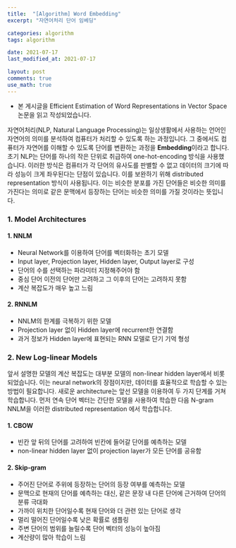 ```yaml
---
title:  "[Algorithm] Word Embedding"
excerpt: "자연어처리 단어 임베딩"

categories: algorithm
tags: algorithm

date: 2021-07-17
last_modified_at: 2021-07-17

layout: post
comments: true
use_math: true
---
```


* 본 게시글을 Efficient Estimation of Word Representations in Vector Space 논문을 읽고 작성되었습니다.

자연어처리(NLP, Natural Language Processing)는 일상생활에서 사용하는 언어인 자연어의 의미를 분석하여 컴퓨터가 처리할 수 있도록 하는 과정입니다. 그 중에서도 컴퓨터가 자연어를 이해할 수 있도록 단어를 변환하는 과정을 **Embedding**이라고 합니다. 초기 NLP는 단어를 하나의 작은 단위로 취급하여 one-hot-encoding 방식을 사용했습니다. 이러한 방식은 컴퓨터가 각 단어의 유사도를 판별할 수 없고 데이터의 크기에 따라 성능이 크게 좌우된다는 단점이 있습니다. 이를 보완하기 위해 distributed representation 방식이 사용됩니다. 이는 비슷한 분포를 가진 단어들은 비슷한 의미를 가진다는 의미로 같은 문맥에서 등장하는 단어는 비슷한 의미를 가질 것이라는 뜻입니다.

### 1. Model Architectures
#### 1. NNLM
* Neural Network를 이용하여 단어를 벡터화하는 초기 모델
* Input layer, Projection layer, Hidden layer, Output layer로 구성
* 단어의 수를 선택하는 파라미터 지정해주어야 함
* 중심 단어 이전의 단어만 고려하고 그 이후의 단어는 고려하지 못함
* 계산 복잡도가 매우 높고 느림

#### 2. RNNLM
* NNLM의 한계를 극복하기 위한 모델
* Projection layer 없이 Hidden layer에 recurrent한 연결함
* 과거 정보가 Hidden layer에 표현되는 RNN 모델로 단기 기억 형성

### 2. New Log-linear Models
앞서 설명한 모델의 계산 복잡도는 대부분 모델의 non-linear hidden layer에서 비롯되었습니다. 이는 neural network의 장점이지만, 데이터를 효율적으로 학습할 수 있는 방법이 필요합니다. 새로운 architecture는 앞선 모델을 이용하여 두 가지 단계를 거쳐 학습합니다. 먼저 연속 단어 벡터는 간단한 모델을 사용하여 학습한 다음 N-gram NNLM을 이러한 distributed representation 에서 학습합니다.

#### 1. CBOW
* 빈칸 앞 뒤의 단어를 고려하여 빈칸에 들어갈 단어를 예측하는 모델
* non-linear hidden layer 없이 projection layer가 모든 단어를 공유함

#### 2. Skip-gram
* 주어진 단어로 주위에 등장하는 단어의 등장 여부를 예측하는 모델
* 문맥으로 현재의 단어를 예측하는 대신, 같은 문장 내 다른 단어에 근거하여 단어의 분류 극대화
* 가까이 위치한 단어일수록 현재 단어와 더 관련 있는 단어로 생각
* 멀리 떨어진 단어일수록 낮은 확률로 샘플링
* 주변 단어의 범위를 늘릴수록 단어 벡터의 성능이 높아짐
* 계산량이 많아 학습이 느림
